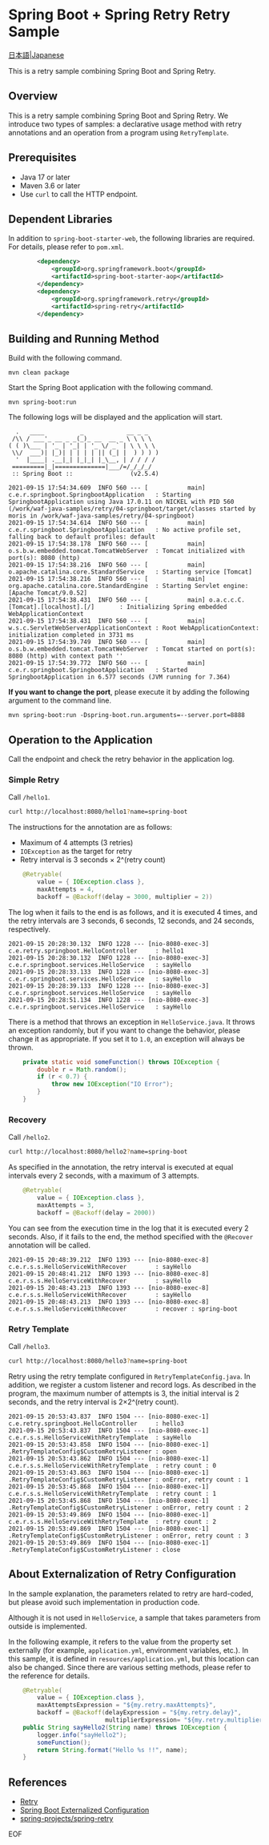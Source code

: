 # Spring Boot + Spring Retry Retry Sample

[日本語|Japanese](./README_ja.md)

This is a retry sample combining Spring Boot and Spring Retry.

## Overview

This is a retry sample combining Spring Boot and Spring Retry. We introduce two types of samples: a declarative usage method with retry annotations and an operation from a program using `RetryTemplate`.

## Prerequisites

- Java 17 or later
- Maven 3.6 or later
- Use `curl` to call the HTTP endpoint.

## Dependent Libraries

In addition to `spring-boot-starter-web`, the following libraries are required. For details, please refer to `pom.xml`.

```xml
        <dependency>
            <groupId>org.springframework.boot</groupId>
            <artifactId>spring-boot-starter-aop</artifactId>
        </dependency>
        <dependency>
            <groupId>org.springframework.retry</groupId>
            <artifactId>spring-retry</artifactId>
        </dependency>
```

## Building and Running Method

Build with the following command.

```
mvn clean package
```
Start the Spring Boot application with the following command.

```
mvn spring-boot:run
```

The following logs will be displayed and the application will start.

```log
  .   ____          _            __ _ _
 /\\ / ___'_ __ _ _(_)_ __  __ _ \ \ \ \
( ( )\___ | '_ | '_| | '_ \/ _` | \ \ \ \
 \\/  ___)| |_)| | | | | || (_| |  ) ) ) )
  '  |____| .__|_| |_|_| |_\__, | / / / /
 =========|_|==============|___/=/_/_/_/
 :: Spring Boot ::                (v2.5.4)

2021-09-15 17:54:34.609  INFO 560 --- [           main] c.e.r.springboot.SpringbootApplication   : Starting SpringbootApplication using Java 17.0.11 on NICKEL with PID 560 (/work/waf-java-samples/retry/04-springboot/target/classes started by moris in /work/waf-java-samples/retry/04-springboot)
2021-09-15 17:54:34.614  INFO 560 --- [           main] c.e.r.springboot.SpringbootApplication   : No active profile set, falling back to default profiles: default
2021-09-15 17:54:38.178  INFO 560 --- [           main] o.s.b.w.embedded.tomcat.TomcatWebServer  : Tomcat initialized with port(s): 8080 (http)
2021-09-15 17:54:38.216  INFO 560 --- [           main] o.apache.catalina.core.StandardService   : Starting service [Tomcat]
2021-09-15 17:54:38.216  INFO 560 --- [           main] org.apache.catalina.core.StandardEngine  : Starting Servlet engine: [Apache Tomcat/9.0.52]
2021-09-15 17:54:38.431  INFO 560 --- [           main] o.a.c.c.C.[Tomcat].[localhost].[/]       : Initializing Spring embedded WebApplicationContext
2021-09-15 17:54:38.431  INFO 560 --- [           main] w.s.c.ServletWebServerApplicationContext : Root WebApplicationContext: initialization completed in 3731 ms
2021-09-15 17:54:39.749  INFO 560 --- [           main] o.s.b.w.embedded.tomcat.TomcatWebServer  : Tomcat started on port(s): 8080 (http) with context path ''
2021-09-15 17:54:39.772  INFO 560 --- [           main] c.e.r.springboot.SpringbootApplication   : Started SpringbootApplication in 6.577 seconds (JVM running for 7.364)
```

**If you want to change the port**, please execute it by adding the following argument to the command line.

```
mvn spring-boot:run -Dspring-boot.run.arguments=--server.port=8888
```

## Operation to the Application

Call the endpoint and check the retry behavior in the application log.

### Simple Retry

Call `/hello1`.

```sh
curl http://localhost:8080/hello1?name=spring-boot
```

The instructions for the annotation are as follows:
- Maximum of 4 attempts (3 retries)
- `IOException` as the target for retry
- Retry interval is 3 seconds × 2^(retry count)

```java
    @Retryable(
        value = { IOException.class },
        maxAttempts = 4,
        backoff = @Backoff(delay = 3000, multiplier = 2))
```

The log when it fails to the end is as follows, and it is executed 4 times, and the retry intervals are 3 seconds, 6 seconds, 12 seconds, and 24 seconds, respectively.

```log
2021-09-15 20:28:30.132  INFO 1228 --- [nio-8080-exec-3] c.e.retry.springboot.HelloController     : hello1
2021-09-15 20:28:30.132  INFO 1228 --- [nio-8080-exec-3] c.e.r.springboot.services.HelloService   : sayHello
2021-09-15 20:28:33.133  INFO 1228 --- [nio-8080-exec-3] c.e.r.springboot.services.HelloService   : sayHello
2021-09-15 20:28:39.133  INFO 1228 --- [nio-8080-exec-3] c.e.r.springboot.services.HelloService   : sayHello
2021-09-15 20:28:51.134  INFO 1228 --- [nio-8080-exec-3] c.e.r.springboot.services.HelloService   : sayHello
```

There is a method that throws an exception in `HelloService.java`. It throws an exception randomly, but if you want to change the behavior, please change it as appropriate. If you set it to `1.0`, an exception will always be thrown.

```java
    private static void someFunction() throws IOException {
        double r = Math.random();
        if (r < 0.7) {
            throw new IOException("IO Error");
        }
    }
```

### Recovery

Call `/hello2`.

```sh
curl http://localhost:8080/hello2?name=spring-boot
```
As specified in the annotation, the retry interval is executed at equal intervals every 2 seconds, with a maximum of 3 attempts.

```java
    @Retryable(
        value = { IOException.class },
        maxAttempts = 3,
        backoff = @Backoff(delay = 2000))
```

You can see from the execution time in the log that it is executed every 2 seconds. Also, if it fails to the end, the method specified with the `@Recover` annotation will be called.

```log
2021-09-15 20:48:39.212  INFO 1393 --- [nio-8080-exec-8] c.e.r.s.s.HelloServiceWithRecover        : sayHello
2021-09-15 20:48:41.212  INFO 1393 --- [nio-8080-exec-8] c.e.r.s.s.HelloServiceWithRecover        : sayHello
2021-09-15 20:48:43.213  INFO 1393 --- [nio-8080-exec-8] c.e.r.s.s.HelloServiceWithRecover        : sayHello
2021-09-15 20:48:43.213  INFO 1393 --- [nio-8080-exec-8] c.e.r.s.s.HelloServiceWithRecover        : recover : spring-boot
```

### Retry Template

Call `/hello3`.

```sh
curl http://localhost:8080/hello3?name=spring-boot
```

Retry using the retry template configured in `RetryTemplateConfig.java`. In addition, we register a custom listener and record logs.
As described in the program, the maximum number of attempts is 3, the initial interval is 2 seconds, and the retry interval is 2×2^(retry count).

```log
2021-09-15 20:53:43.837  INFO 1504 --- [nio-8080-exec-1] c.e.retry.springboot.HelloController     : hello3
2021-09-15 20:53:43.837  INFO 1504 --- [nio-8080-exec-1] c.e.r.s.s.HelloServiceWithRetryTemplate  : sayHello
2021-09-15 20:53:43.858  INFO 1504 --- [nio-8080-exec-1] .RetryTemplateConfig$CustomRetryListener : open
2021-09-15 20:53:43.862  INFO 1504 --- [nio-8080-exec-1] c.e.r.s.s.HelloServiceWithRetryTemplate  : retry count : 0
2021-09-15 20:53:43.863  INFO 1504 --- [nio-8080-exec-1] .RetryTemplateConfig$CustomRetryListener : onError, retry count : 1
2021-09-15 20:53:45.868  INFO 1504 --- [nio-8080-exec-1] c.e.r.s.s.HelloServiceWithRetryTemplate  : retry count : 1
2021-09-15 20:53:45.868  INFO 1504 --- [nio-8080-exec-1] .RetryTemplateConfig$CustomRetryListener : onError, retry count : 2
2021-09-15 20:53:49.869  INFO 1504 --- [nio-8080-exec-1] c.e.r.s.s.HelloServiceWithRetryTemplate  : retry count : 2
2021-09-15 20:53:49.869  INFO 1504 --- [nio-8080-exec-1] .RetryTemplateConfig$CustomRetryListener : onError, retry count : 3
2021-09-15 20:53:49.869  INFO 1504 --- [nio-8080-exec-1] .RetryTemplateConfig$CustomRetryListener : close
```

## About Externalization of Retry Configuration

In the sample explanation, the parameters related to retry are hard-coded, but please avoid such implementation in production code.

Although it is not used in `HelloService`, a sample that takes parameters from outside is implemented.

In the following example, it refers to the value from the property set externally (for example, `application.yml`, environment variables, etc.). In this sample, it is defined in `resources/application.yml`, but this location can also be changed. Since there are various setting methods, please refer to the reference for details.

```java
    @Retryable(
        value = { IOException.class },
        maxAttemptsExpression = "${my.retry.maxAttempts}",
        backoff = @Backoff(delayExpression = "${my.retry.delay}",
                           multiplierExpression= "${my.retry.multiplier}"))
    public String sayHello2(String name) throws IOException {
        logger.info("sayHello2");
        someFunction();
        return String.format("Hello %s !!", name);
    }
```

## References

- [Retry](https://docs.spring.io/spring-batch/docs/current/reference/html/retry.html)
- [Spring Boot Externalized Configuration](https://docs.spring.io/spring-boot/docs/current/reference/htmlsingle/#features.external-config)
- [spring-projects/spring-retry](https://github.com/spring-projects/spring-retry)

EOF